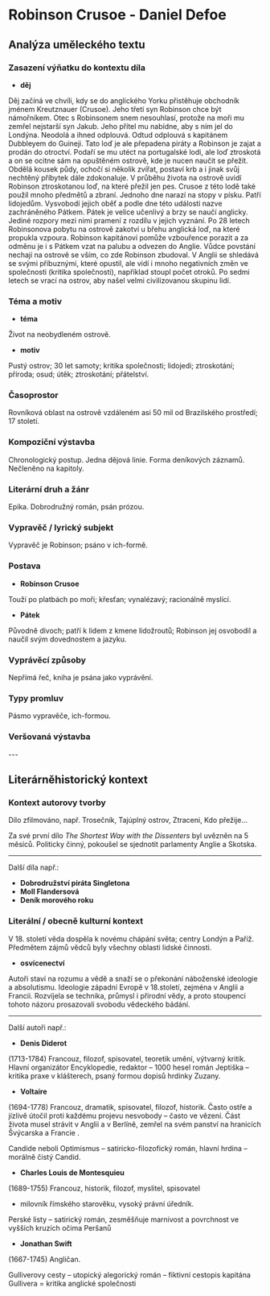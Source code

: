 # Robinson Crusoe - Daniel Defoe

## Analýza uměleckého textu

### Zasazení výňatku do kontextu díla

- **děj**

Děj začíná ve chvíli, kdy se do anglického Yorku přistěhuje obchodník jménem Kreutznauer (Crusoe). Jeho třetí syn Robinson chce být námořníkem. Otec s Robinsonem snem nesouhlasí, protože na moři mu zemřel nejstarší syn Jakub. Jeho přítel mu nabídne, aby s ním jel do Londýna. Neodolá a ihned odplouvá. Odtud odplouvá s kapitánem Dubbleyem do Guineji. Tato loď je ale přepadena piráty a Robinson je zajat a prodán do otroctví. Podaří se mu utéct na portugalské lodi, ale loď ztroskotá a on se ocitne sám na opuštěném ostrově, kde je nucen naučit se přežít. Obdělá kousek půdy, ochočí si několik zvířat, postaví krb a i jinak svůj nechtěný příbytek dále zdokonaluje. V průběhu života na ostrově uvidí Robinson ztroskotanou loď, na které přežil jen pes. Crusoe z této lodě také použil mnoho předmětů a zbraní. Jednoho dne narazí na stopy v písku. Patří lidojedům. Vysvobodí jejich oběť a podle dne této události nazve zachráněného Pátkem. Pátek je velice učenlivý a brzy se naučí anglicky. Jediné rozpory mezi nimi pramení z rozdílu v jejich vyznání. Po 28 letech Robinsonova pobytu na ostrově zakotví u břehu anglická loď, na které propukla vzpoura. Robinson kapitánovi pomůže vzbouřence porazit a za odměnu je i s Pátkem vzat na palubu a odvezen do Anglie. Vůdce povstání nechají na ostrově se vším, co zde Robinson zbudoval. V Anglii se shledává se svými příbuznými, které opustil, ale vidí i mnoho negativních změn ve společnosti (kritika společnosti), například stoupl počet otroků. Po sedmi letech se vrací na ostrov, aby našel velmi civilizovanou skupinu lidí.

### Téma a motiv

- **téma**

Život na neobydleném ostrově.

- **motiv**

Pustý ostrov; 30 let samoty; kritika společnosti; lidojedi; ztroskotání; příroda; osud; útěk; ztroskotání; přátelství.

### Časoprostor

Rovníková oblast na ostrově vzdáleném asi 50 mil od Brazilského prostředí; 17 století.

### Kompoziční výstavba

Chronologický postup. Jedna dějová linie. Forma deníkových záznamů. Nečleněno na kapitoly.

### Literární druh a žánr

Epika. Dobrodružný román, psán prózou.

### Vypravěč / lyrický subjekt

Vypravěč je Robinson; psáno v ich-formě.

### Postava

- **Robinson Crusoe**

Touží po platbách po moři; křesťan; vynalézavý; racionálně myslící.

- **Pátek**

Původně divoch; patří k lidem z kmene lidožroutů; Robinson jej osvobodil a naučil svým dovednostem a jazyku.

### Vyprávěcí způsoby

Nepřímá řeč, kniha je psána jako vyprávění.

### Typy promluv

Pásmo vypravěče, ich-formou.

### Veršovaná výstavba

\-\-\-

## Literárněhistorický kontext

### Kontext autorovy tvorby

Dílo zfilmováno, např. Trosečník, Tajúplný ostrov, Ztraceni, Kdo přežije...

Za své první dílo *The Shortest Way with the Dissenters* byl uvězněn na 5 měsíců. Politicky činný, pokoušel se sjednotit parlamenty Anglie a Skotska.

---

Další díla např.:

- **Dobrodružství piráta Singletona**
- **Moll Flandersová**
- **Deník morového roku**

### Literální / obecně kulturní kontext

V 18. století věda dospěla k novému chápání světa; centry Londýn a Paříž. Předmětem zájmů vědců byly všechny oblasti lidské činnosti.

- **osvícenectví**

Autoři staví na rozumu a vědě a snaží se o překonání náboženské ideologie a absolutismu. Ideologie západní Evropě v 18.století, zejména v Anglii a Francii. Rozvíjela se technika, průmysl i přírodní vědy, a proto stoupenci tohoto názoru prosazovali svobodu vědeckého bádání. 

---

Další autoři např.:

- **Denis Diderot**

(1713-1784) Francouz, filozof, spisovatel, teoretik umění, výtvarný kritik. Hlavní organizátor Encyklopedie, redaktor – 1000 hesel
román Jeptiška – kritika praxe v klášterech, psaný formou dopisů hrdinky Zuzany.

- **Voltaire**

(1694-1778) Francouz, dramatik, spisovatel, filozof, historik. Často ostře a jízlivě útočil proti každému projevu nesvobody – často ve vězení. Část života musel strávit v Anglii a v Berlíně, zemřel na svém panství na hranicích Švýcarska a Francie . 

Candide neboli Optimismus – satiricko-filozofický román, hlavní hrdina – morálně čistý Candid.

- **Charles Louis de Montesquieu**

(1689-1755) Francouz, historik, filozof, myslitel, spisovatel
- milovník římského starověku, vysoký právní úředník. 

Perské listy – satirický román, zesměšňuje marnivost a povrchnost ve vyšších kruzích očima Peršanů

- **Jonathan Swift**

(1667-1745) Angličan.

Gulliverovy cesty – utopický alegorický román – fiktivní cestopis kapitána Gullivera = kritika anglické společnosti
